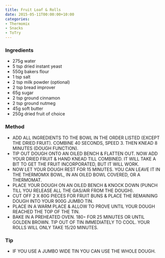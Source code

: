 ```yaml
---
title: Fruit Loaf & Rolls
date: 2015-05-11T00:00:00+10:00
categories:
- Thermomix
- Snacks
- ToTry
---
```









### Ingredients

* 275g water
* 5 tsp dried instant yeast
* 550g bakers flour
* 1 tsp salt
* 2 tsp milk powder (optional)
* 2 tsp bread improver
* 65g sugar
* 2 tsp ground cinnamon
* 2 tsp ground nutmeg
* 45g soft butter
* 250g dried fruit of choice

### Method

* ADD ALL INGREDIENTS TO THE BOWL IN THE ORDER LISTED (EXCEPT THE DRIED FRUIT). COMBINE 40 SECONDS, SPEED 3. THEN KNEAD 8 MINUTES (DOUGH FUNCTION).
* TIP OUT DOUGH ONTO AN OILED BENCH & FLATTEN OUT. NOW ADD YOUR DRIED FRUIT & HAND KNEAD TILL COMBINED. IT WILL TAKE A BIT TO GET THE FRUIT INCORPORATED, BUT IT WILL WORK.
* NOW LET YOUR DOUGH REST FOR 15 MINUTES. YOU CAN LEAVE IT IN THE THERMOMIX BOWL, IN AN OILED BOWL COVERED, OR A THERMOMAT.
* PLACE YOUR DOUGH ON AN OILED BENCH & KNOCK DOWN (PUNCH TILL YOU RELEASE ALL THE GAS/AIR FROM THE DOUGH).
* CUT OFF 2 X 80G PIECES FOR FRUIT BUNS & PLACE THE REMAINING DOUGH INTO YOUR 900G JUMBO TIN.
* PLACE IN A WARM PLACE & ALLOW TO PROVE UNTIL YOUR DOUGH REACHED THE TOP OF THE TIN.
* BAKE IN A PREHEATED OVEN. 180◦ FOR 25 MINUTES OR UNTIL GOLDEN BROWN. TIP OUT OF TIN IMMEDIATELY TO COOL. YOUR ROLLS WILL ONLY TAKE 15/20 MINUTES. 

### Tip

* IF YOU USE A JUMBO WIDE TIN YOU CAN USE THE WHOLE DOUGH.
